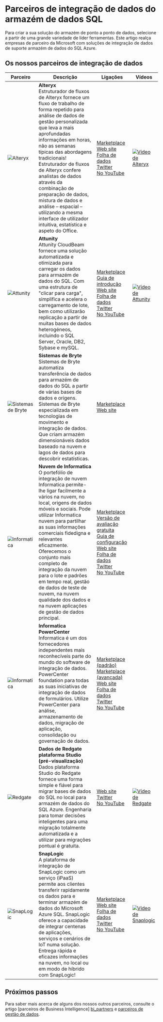 <properties
   pageTitle="Parceiros de integração de dados SQL Data Warehouse | Microsoft Azure"
   description="Listas de parceiros de terceiros com soluções de integração de dados que suportam armazém de dados do SQL Azure."
   services="sql-data-warehouse"
   documentationCenter="NA"
   authors="jrowlandjones"
   manager="barbkess"
   editor=""/>

<tags
   ms.service="sql-data-warehouse"
   ms.devlang="NA"
   ms.topic="article"
   ms.tgt_pltfrm="NA"
   ms.workload="data-services"
   ms.date="08/17/2016"
   ms.author="jrj;barbkess;sonyama"/>

# <a name="sql-data-warehouse-data-integration-partners"></a>Parceiros de integração de dados do armazém de dados SQL

Para criar a sua solução do armazém de ponto a ponto de dados, selecione a partir de uma grande variedade de líder ferramentas. Este artigo realça empresas de parceiro da Microsoft com soluções de integração de dados de suporte armazém de dados do SQL Azure.

## <a name="our-data-integration-partners"></a>Os nossos parceiros de integração de dados

| Parceiro | Descrição | Ligações | Vídeos |
| ------- | ----------- |------ | ------ |
| ![Alteryx][1] | **Alteryx**<br> Estruturador de fluxos de Alteryx fornece um fluxo de trabalho de forma repetido para análise de dados de gestão personalizada que leva a mais aprofundadas informações em horas, não as semanas típicas das abordagens tradicionais! Estruturador de fluxos de Alteryx confere analistas de dados através da combinação de preparação de dados, mistura de dados e análise – espacial – utilizando a mesma interface de utilizador intuitiva, estatística e aspeto do Office. | [Marketplace][alteryx_marketplace]<br>[Web site][alteryx_designer_website]<br>[Folha de dados][alteryx_designer_datasheet]<br>[Twitter][alteryx_designer_twitter]<br>[No YouTube][alteryx_designer_youtube] | [![Vídeo de Alteryx](./media/sql-data-warehouse-partner-data-integration/alteryx_designer_video.jpg)](https://www.youtube.com/watch?v=CdqSDPyNDKc) |
| ![Attunity][2] | **Attunity**<br>Attunity CloudBeam fornece uma solução automatizada e otimizada para carregar os dados para armazém de dados do SQL. Com uma estrutura de "clicar para carga", simplifica e acelera o carregamento de lote, bem como utilizarão replicação a partir de muitas bases de dados heterogéneos, incluindo o SQL Server, Oracle, DB2, Sybase e mySQL. | [Marketplace][attunity_marketplace]<br>[Guia de introdução][attunity_quickstart]<br>[Web site][attunity_cloudbeam_website]<br>[Folha de dados][attunity_cloudbeam_datasheet]<br>[Twitter][attunity_cloudbeam_twitter]<br>[No YouTube][attunity_cloudbeam_youtube] | [![Vídeo de Attunity](./media/sql-data-warehouse-partner-data-integration/attunity_video.jpg)](https://www.youtube.com/watch?v=w14zuSjMlok) |
| ![Sistemas de Bryte][3] | **Sistemas de Bryte**<br>Sistemas de Bryte automatiza transferência de dados para armazém de dados do SQL a partir de várias bases de dados e origens. Sistemas de Bryte especializada em tecnologias de movimento e integração de dados. Que criam armazém dimensionáveis dados baseado na nuvem e lagos de dados para descobrir estatísticas. | [Marketplace][bryte_systems_marketplace]<br>[Web site][bryte_systems_azure_website] | |
| ![Informatica][4] | **Nuvem de Informatica**<br>O portefólio de integração de nuvem Informatica permite-lhe ligar facilmente a vários na nuvem, no local, origens de dados móveis e sociais. Pode utilizar Informatica nuvem para partilhar as suas informações comerciais fidedigna e relevantes eficazmente. Oferecemos o conjunto mais completo de integração da nuvem para o lote e padrões em tempo real, gestão de dados de teste de nuvem, na nuvem qualidade dos dados e na nuvem aplicações de gestão de dados principal. | [Marketplace][informatica_Cloud_Services_marketplace]<br>[Versão de avaliação gratuita][informatica_cloud_free_trial]<br>[Guia de configuração][informatica_cloud_services_config]<br>[Web site][informatica_Cloud_Services_website]<br>[Folha de dados][informatica_cloud_datasheet]<br>[Twitter][informatica_cloud_twitter]<br>[No YouTube][informatica_cloud_youtube] | |
| ![Informatica][4] | **Informatica PowerCenter**<br>Informatica é um dos fornecedores independentes mais reconhecíveis parte do mundo do software de integração de dados. PowerCenter foundation para todas as suas iniciativas de integração de dados de formulários. Utilize PowerCenter para análise, armazenamento de dados, migração de aplicação, consolidação ou governação de dados. | [Marketplace (padrão)][informatica_PowerCenter_std_marketplace]<br>[Marketplace (avançada)][informatica_PowerCenter_adv_marketplace]<br>[Web site][informatica_PowerCenter_website]<br>[Folha de dados][informatica_powercenter_datasheet]<br>[Twitter][informatica_powercenter_twitter]<br>[No YouTube][informatica_powercenter_youtube] | |
| ![Redgate][5] | **Dados de Redgate plataforma Studio (pré-visualização)**<br>Dados plataforma Studio do Redgate fornece uma forma simple e fiável para migrar bases de dados do SQL no local para armazém de dados do SQL Azure. Engenharia para tomar decisões inteligentes para uma migração totalmente automatizada e a utilizar para migrações pontual é gratuita. | [Web site][redgate_website]<br>[Twitter][redgate_twitter]<br>[No YouTube][redgate_youtube] | [![Vídeo de Redgate](./media/sql-data-warehouse-partner-data-integration/redgate_video.jpg)](https://www.youtube.com/watch?v=IR9HNvnU46s) |
| ![SnapLogic][6] | **SnapLogic**<br>A plataforma de integração de SnapLogic como um serviço (iPaaS) permite aos clientes transferir rapidamente os dados para e terminar armazém de dados do Microsoft Azure SQL.  SnapLogic oferece a capacidade de integrar centenas de aplicações, serviços e cenários de IoT numa solução. Entrega rápida e eficazes informações na nuvem, no local ou em modo de híbrido com SnapLogic! | [Marketplace][snaplogic_marketplace]<br>[Web site][snaplogic_website]<br>[Folha de dados][snaplogic_datasheet]<br>[Twitter][snaplogic_twitter]<br>[No YouTube][snaplogic_youtube] | [![Vídeo de Snaplogic](./media/sql-data-warehouse-partner-data-integration/snaplogic_video.jpg)](https://www.youtube.com/watch?v=YiJCwObOh5Y) |

## <a name="next-steps"></a>Próximos passos

Para saber mais acerca de alguns dos nossos outros parceiros, consulte o artigo [parceiros de Business Intelligence] [ bi_partners] e [parceiros de gestão de dados][dm_partners].

<!--Image references-->
[1]: ./media/sql-data-warehouse-partner-data-integration/alteryx_logo.png
[2]: ./media/sql-data-warehouse-partner-data-integration/attunity_logo.png
[3]: ./media/sql-data-warehouse-partner-data-integration/bryte_systems_logo.png
[4]: ./media/sql-data-warehouse-partner-data-integration/informatica_logo.png
[5]: ./media/sql-data-warehouse-partner-data-integration/redgate_logo.png
[6]: ./media/sql-data-warehouse-partner-data-integration/snaplogic_logo.png


<!--Article links-->
[bi_partners]: ./sql-data-warehouse-partner-business-intelligence.md
[dm_partners]: ./sql-data-warehouse-partner-data-management.md
[di_partners]: ./sql-data-warehouse-partner-data-integration.md

<!--ebook Links-->

<!--Configuration Guides-->
[informatica_cloud_services_config]:https://kb.informatica.com/proddocs/Product%20Documentation/5/IC_Winter2016_MicrosoftAzureSQLDataWarehouseConnectorGuide_en.pdf

<!--Datasheet Links-->
[alteryx_designer_datasheet]:http://www.alteryx.com/sites/default/files/resources/files/alt-designer-ds.pdf
[attunity_cloudbeam_datasheet]:http://www.attunity.com/sites/default/files/content/attunity-azure-solution-sheet.pdf
<!--[bryte_systems_azure_datasheet]:-->
[informatica_cloud_datasheet]:https://www.informatica.com/content/dam/informatica-com/global/amer/us/collateral/data-sheet/cloud-integration-platform_data-sheet_2711.pdf
[informatica_powercenter_datasheet]:https://www.informatica.com/content/dam/informatica-com/global/amer/us/collateral/brochure/powercenter_brochure_6659.pdf
[snaplogic_datasheet]:http://campaigns.snaplogic.com/rs/055-FYJ-916/images/SnapLogic-for-Microsoft-Cortana.pdf

<!--Free Trial-->
[informatica_cloud_free_trial]:https://www.informatica.com/products/cloud-integration/connectivity/microsoft-azure-connector.html

<!--Website Links -->
[alteryx_designer_website]:http://www.alteryx.com/products/alteryx-designer/
[attunity_cloudbeam_website]:http://www.attunity.com/attunity-cloudbeam-for-azure/
[bryte_systems_azure_website]:http://www.bryte.com.au/azure-integration/
[informatica_Cloud_Services_website]:https://www.informatica.com/products/cloud-integration.html
[informatica_PowerCenter_website]:https://www.informatica.com/products/data-integration/powercenter.html
[redgate_website]:http://dataplatformstudio.com/
[snaplogic_website]:https://www.snaplogic.com/solutions/microsoft-cortana-analytics-integration/

<!--Marketplace Links -->
[alteryx_marketplace]:https://azure.microsoft.com/en-us/marketplace/partners/alteryx/alteryx-designer/
[attunity_marketplace]:https://azure.microsoft.com/en-gb/marketplace/partners/attunity-cloudbeam/cloudbeam-dw-byol/ 
[bryte_systems_marketplace]:https://azure.microsoft.com/en-gb/marketplace/partners/bryte/bryteflow-cdc-free-trial/ 
[informatica_Cloud_Services_marketplace]:https://azure.microsoft.com/en-us/marketplace/partners/informatica-cloud/informatica-cloud/
[informatica_PowerCenter_std_marketplace]:https://azure.microsoft.com/en-us/marketplace/partners/informatica/informatica-powercenter-standard-10-0pc-std-10-0-windows/
[informatica_PowerCenter_adv_marketplace]:https://azure.microsoft.com/en-us/marketplace/partners/informatica/informatica-powercenter-advanced-10-0pc-adv-10-0-ubuntu/ 
<!--[redgate_marketplace]:-->
[snaplogic_marketplace]:https://azure.microsoft.com/en-us/marketplace/partners/snaplogic/snaplogic-elastic-integration-windows/ 

<!--Quickstart_links-->
[attunity_quickstart]:http://www.attunity.com/sites/default/files/product_resource/quick_start_guide_attunity_cloudbeam_for_microsoft_azure.pdf

<!--PressRelease_links-->
[alteryx_designer_press]:https://www.alteryx.com/press-releases/alteryx-now-enables-data-analysts-to-perform-in-database-blending-in-microsoft-azure 
[attunity_cloudbeam_press]:http://www.attunity.com/news/attunity-launches-cloud-data-warehouse-solutions-microsoft-azure
[bryte_systems_azure_press]:http://medianet.com.au/releases/release-details?id=837667
<!--[informatica_Cloud_Services_press]:-->
<!--[informatica_PowerCenter_press]:-->
<!--[redgate_press]:-->
[snaplogic_press]:https://www.snaplogic.com/press-releases/snaplogic-introduces-support-for-microsoft-azure-sql-data-warehouse

<!--YouTube-->
[alteryx_designer_youtube]:https://www.youtube.com/user/alteryx
[attunity_cloudbeam_youtube]:https://www.youtube.com/user/Attunity
<!--[bryte_systems_azure_youtube]:-->
[informatica_Cloud_youtube]:https://www.youtube.com/user/InformaticaOnDemand
[informatica_PowerCenter_youtube]:https://www.youtube.com/user/InformaticaCorp
[redgate_youtube]:https://www.youtube.com/user/RedGateVideos
[snaplogic_youtube]:https://www.youtube.com/user/snapLogicInc

<!--Twitter-->
[alteryx_designer_twitter]:https://twitter.com/alteryx
[attunity_cloudbeam_twitter]:https://twitter.com/attunity
<!--[bryte_systems_azure_twitter]:-->
[informatica_cloud_twitter]:https://twitter.com/infacloud
[informatica_powercenter_twitter]:https://twitter.com/Informatica
[redgate_twitter]:https://twitter.com/DataPlatform_S
[snaplogic_twitter]:https://twitter.com/snaplogic
